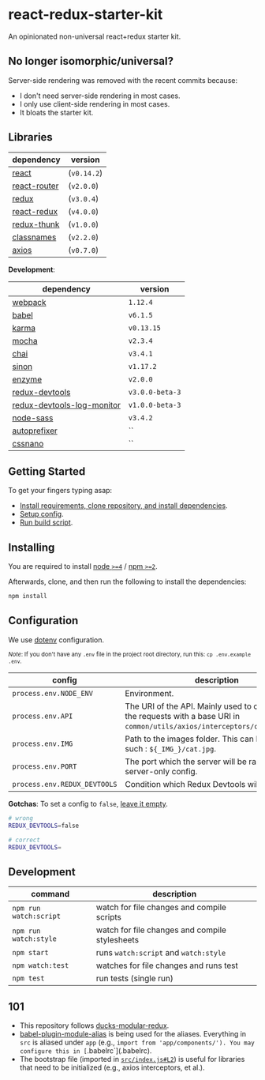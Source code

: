 # react-redux-starter-kit
An opinionated non-universal react+redux starter kit.

## No longer isomorphic/universal?
Server-side rendering was removed with the recent commits because:
- I don't need server-side rendering in most cases.
- I only use client-side rendering in most cases.
- It bloats the starter kit.

## Libraries
|dependency|version|
|----|----|
|[react](http://facebook.github.io/react)|(`v0.14.2`)|
|[react-router](http://rackt.github.io/react-router)|(`v2.0.0`)|
|[redux](http://rackt.github.io/redux)|(`v3.0.4`)|
|[react-redux](http://github.com/gaearon/react-redux)|(`v4.0.0`)|
|[redux-thunk](http://github.com/gaearon/redux-thunk)|(`v1.0.0`)|
|[classnames](http://github.com/JedWatson/classnames)|(`v2.2.0`)|
|[axios](https://github.com/mzabriskie/axios)|(`v0.7.0`)|

**Development**:

|dependency|version|
|----|----|
|[webpack](http://webpack.github.io)|`1.12.4`|
|[babel](http://babeljs.io)|`v6.1.5`|
|[karma](http://karma-runner.github.io/)|`v0.13.15`|
|[mocha](http://mochajs.org)|`v2.3.4`|
|[chai](http://chaijs.com)|`v3.4.1`|
|[sinon](http://sinonjs.org)|`v1.17.2`|
|[enzyme](http://airbnb.io/enzyme)|`v2.0.0`|
|[redux-devtools](https://github.com/gaearon/redux-devtools/)|`v3.0.0-beta-3`|
|[redux-devtools-log-monitor](https://github.com/gaearon/redux-devtools/)|`v1.0.0-beta-3`|
|[node-sass](https://github.com/sass/node-sass)|`v3.4.2`|
|[autoprefixer](https://github.com/postcss/autoprefixer)|``|
|[cssnano](http://cssnano.co/)|``|

## Getting Started
To get your fingers typing asap:
- [Install requirements, clone repository, and install dependencies](#installing).
- [Setup config](#configuration).
- [Run build script](#development).

## Installing
You are required to install [node `>=4`](nodejs.org) / [npm `>=2`](npmjs.com).

Afterwards, clone, and then run the following to install the dependencies:
```bash
npm install
```

## Configuration
We use [dotenv](https://www.npmjs.com/package/dotenv-style) configuration.

<sub>*Note*: If you don't have any `.env` file in the project root directory, run this: `cp .env.example .env`.</sub>

|config|description|
|----|----|
|`process.env.NODE_ENV`|Environment.|
|`process.env.API`|The URI of the API. Mainly used to concatenate the requests with a base URI in `common/utils/axios/interceptors/concatBaseUrl`.|
|`process.env.IMG`|Path to the images folder. This can be used as such : ````${_IMG_}/cat.jpg````.|
|`process.env.PORT`|The port which the server will be ran. This is a server-only config.|
|`process.env.REDUX_DEVTOOLS`|Condition which Redux Devtools will be enabled.|

**Gotchas**: To set a config to `false`, [leave it empty](https://github.com/motdotla/dotenv/issues/74#issuecomment-113287892).
```bash
# wrong
REDUX_DEVTOOLS=false

# correct
REDUX_DEVTOOLS=
```

## Development
|command|description|
|----|----|
|`npm run watch:script`|watch for file changes and compile scripts|
|`npm run watch:style`|watch for file changes and compile stylesheets|
|`npm start`|runs `watch:script` and `watch:style`|
|`npm watch:test`|watches for file changes and runs test|
|`npm test`|run tests (single run)|

## 101
- This repository follows [ducks-modular-redux](https://github.com/erikras/ducks-modular-redux).
- [babel-plugin-module-alias](https://github.com/tleunen/babel-plugin-module-alias) is being used for the aliases. Everything in `src` is aliased under `app` (e.g., `import from 'app/components/'). You may configure this in [`.babelrc`](.babelrc).
- The bootstrap file (imported in [`src/index.js#L2`](src/index.js#L2)) is useful for libraries that need to be initialized (e.g., axios interceptors, et al.).
